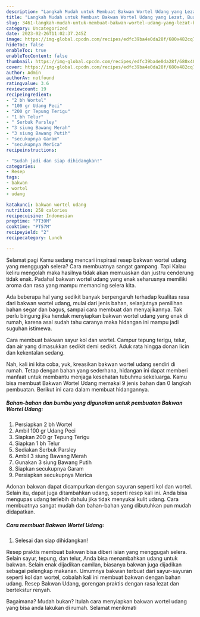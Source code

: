 ```yaml
---
description: "Langkah Mudah untuk Membuat Bakwan Wortel Udang yang Lezat, Buat Buka Puasa Menggugah Selera"
title: "Langkah Mudah untuk Membuat Bakwan Wortel Udang yang Lezat, Buat Buka Puasa Menggugah Selera"
slug: 3461-langkah-mudah-untuk-membuat-bakwan-wortel-udang-yang-lezat-buat-buka-puasa-menggugah-selera
category: Uncategorized
date: 2023-02-26T11:02:37.245Z
image: https://img-global.cpcdn.com/recipes/edfc39ba4e0da28f/680x482cq70/bakwan-wortel-udang-foto-resep-utama.jpg
hideToc: false
enableToc: true
enableTocContent: false
thumbnail: https://img-global.cpcdn.com/recipes/edfc39ba4e0da28f/680x482cq70/bakwan-wortel-udang-foto-resep-utama.jpg
cover: https://img-global.cpcdn.com/recipes/edfc39ba4e0da28f/680x482cq70/bakwan-wortel-udang-foto-resep-utama.jpg
author: Admin
authorAv: notfound
ratingvalue: 3.6
reviewcount: 19
recipeingredient:
- "2 bh Wortel"
- "100 gr Udang Peci"
- "200 gr Tepung Terigu"
- "1 bh Telur"
- " Serbuk Parsley"
- "3 siung Bawang Merah"
- "3 siung Bawang Putih"
- "secukupnya Garam"
- "secukupnya Merica"
recipeinstructions:

- "Sudah jadi dan siap dihidangkan!"
categories:
- Resep
tags:
- bakwan
- wortel
- udang

katakunci: bakwan wortel udang 
nutrition: 258 calories
recipecuisine: Indonesian
preptime: "PT39M"
cooktime: "PT57M"
recipeyield: "2"
recipecategory: Lunch

---
```



Selamat pagi Kamu sedang mencari inspirasi resep bakwan wortel udang yang menggugah selera? Cara membuatnya sangat gampang. Tapi Kalau keliru mengolah maka hasilnya tidak akan memuaskan dan justru cenderung tidak enak. Padahal bakwan wortel udang yang enak seharusnya memiliki aroma dan rasa yang mampu memancing selera kita.


Ada beberapa hal yang sedikit banyak berpengaruh terhadap kualitas rasa dari bakwan wortel udang, mulai dari jenis bahan, selanjutnya pemilihan bahan segar dan bagus, sampai cara membuat dan menyajikannya. Tak perlu bingung jika hendak menyiapkan bakwan wortel udang yang enak di rumah, karena asal sudah tahu caranya maka hidangan ini mampu jadi suguhan istimewa.

Cara membuat bakwan sayur kol dan wortel. Campur tepung terigu, telur, dan air yang dimasukkan sedikit demi sedikit. Aduk rata hingga donan licin dan kekentalan sedang.


Nah, kali ini kita coba, yuk, kreasikan bakwan wortel udang sendiri di rumah. Tetap dengan bahan yang sederhana, hidangan ini dapat memberi manfaat untuk membantu menjaga kesehatan tubuhmu sekeluarga. Kamu bisa membuat Bakwan Wortel Udang memakai 9 jenis bahan dan 0 langkah pembuatan. Berikut ini cara dalam membuat hidangannya.

<!--inarticleads1-->

##### Bahan-bahan dan bumbu yang digunakan untuk pembuatan Bakwan Wortel Udang:

1. Persiapkan 2 bh Wortel
1. Ambil 100 gr Udang Peci
1. Siapkan 200 gr Tepung Terigu
1. Siapkan 1 bh Telur
1. Sediakan  Serbuk Parsley
1. Ambil 3 siung Bawang Merah
1. Gunakan 3 siung Bawang Putih
1. Siapkan secukupnya Garam
1. Persiapkan secukupnya Merica


Adonan bakwan dapat dicampurkan dengan sayuran seperti kol dan wortel. Selain itu, dapat juga ditambahkan udang, seperti resep kali ini. Anda bisa mengupas udang terlebih dahulu jika tidak menyukai kulit udang. Cara membuatnya sangat mudah dan bahan-bahan yang dibutuhkan pun mudah didapatkan. 

<!--inarticleads2-->

##### Cara membuat Bakwan Wortel Udang:


1. Selesai dan siap dihidangkan!

Resep praktis membuat bakwan bisa diberi isian yang menggugah selera. Selain sayur, tepung, dan telur, Anda bisa menambahkan udang untuk bakwan. Selain enak dijadikan camilan, biasanya bakwan juga dijadikan sebagai pelengkap makanan. Umumnya bakwan terbuat dari sayur-sayuran seperti kol dan wortel, cobalah kali ini membuat bakwan dengan bahan udang. Resep Bakwan Udang, gorengan praktis dengan rasa lezat dan bertekstur renyah. 

Bagaimana? Mudah bukan? Itulah cara menyiapkan bakwan wortel udang yang bisa anda lakukan di rumah. Selamat menikmati
